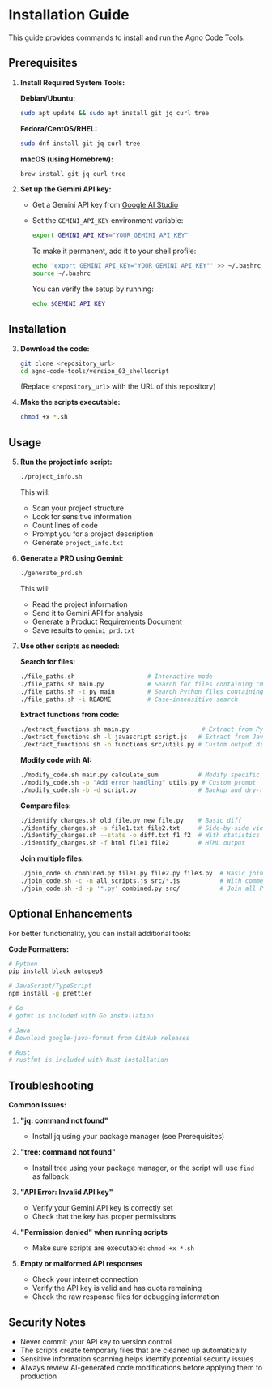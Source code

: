 # Installation Guide

This guide provides commands to install and run the Agno Code Tools.

## Prerequisites

1.  **Install Required System Tools:**

    **Debian/Ubuntu:**
    ```bash
    sudo apt update && sudo apt install git jq curl tree
    ```
    
    **Fedora/CentOS/RHEL:**
    ```bash
    sudo dnf install git jq curl tree
    ```
    
    **macOS (using Homebrew):**
    ```bash
    brew install git jq curl tree
    ```

2.  **Set up the Gemini API key:**

    *   Get a Gemini API key from [Google AI Studio](https://makersuite.google.com/app/apikey)
    *   Set the `GEMINI_API_KEY` environment variable:
        
        ```bash
        export GEMINI_API_KEY="YOUR_GEMINI_API_KEY"
        ```
        
        To make it permanent, add it to your shell profile:
        ```bash
        echo 'export GEMINI_API_KEY="YOUR_GEMINI_API_KEY"' >> ~/.bashrc
        source ~/.bashrc
        ```
        
        You can verify the setup by running:
        ```bash
        echo $GEMINI_API_KEY
        ```

## Installation

3.  **Download the code:**

    ```bash
    git clone <repository_url>
    cd agno-code-tools/version_03_shellscript
    ```

    (Replace `<repository_url>` with the URL of this repository)

4.  **Make the scripts executable:**

    ```bash
    chmod +x *.sh
    ```

## Usage

5.  **Run the project info script:**

    ```bash
    ./project_info.sh
    ```

    This will:
    - Scan your project structure
    - Look for sensitive information
    - Count lines of code
    - Prompt you for a project description
    - Generate `project_info.txt`

6.  **Generate a PRD using Gemini:**

    ```bash
    ./generate_prd.sh
    ```

    This will:
    - Read the project information
    - Send it to Gemini API for analysis
    - Generate a Product Requirements Document
    - Save results to `gemini_prd.txt`

7.  **Use other scripts as needed:**

    **Search for files:**
    ```bash
    ./file_paths.sh                    # Interactive mode
    ./file_paths.sh main.py            # Search for files containing "main.py"
    ./file_paths.sh -t py main         # Search Python files containing "main"
    ./file_paths.sh -i README          # Case-insensitive search
    ```

    **Extract functions from code:**
    ```bash
    ./extract_functions.sh main.py                    # Extract from Python file
    ./extract_functions.sh -l javascript script.js   # Extract from JavaScript
    ./extract_functions.sh -o functions src/utils.py # Custom output directory
    ```

    **Modify code with AI:**
    ```bash
    ./modify_code.sh main.py calculate_sum           # Modify specific function
    ./modify_code.sh -p "Add error handling" utils.py # Custom prompt
    ./modify_code.sh -b -d script.py                 # Backup and dry-run
    ```

    **Compare files:**
    ```bash
    ./identify_changes.sh old_file.py new_file.py    # Basic diff
    ./identify_changes.sh -s file1.txt file2.txt     # Side-by-side view
    ./identify_changes.sh --stats -o diff.txt f1 f2  # With statistics
    ./identify_changes.sh -f html file1 file2        # HTML output
    ```

    **Join multiple files:**
    ```bash
    ./join_code.sh combined.py file1.py file2.py file3.py  # Basic join
    ./join_code.sh -c -n all_scripts.js src/*.js           # With comments and line numbers
    ./join_code.sh -d -p '*.py' combined.py src/           # Join all Python files from directory
    ```

## Optional Enhancements

For better functionality, you can install additional tools:

**Code Formatters:**
```bash
# Python
pip install black autopep8

# JavaScript/TypeScript
npm install -g prettier

# Go
# gofmt is included with Go installation

# Java
# Download google-java-format from GitHub releases

# Rust
# rustfmt is included with Rust installation
```

## Troubleshooting

**Common Issues:**

1. **"jq: command not found"**
   - Install jq using your package manager (see Prerequisites)

2. **"tree: command not found"**
   - Install tree using your package manager, or the script will use `find` as fallback

3. **"API Error: Invalid API key"**
   - Verify your Gemini API key is correctly set
   - Check that the key has proper permissions

4. **"Permission denied" when running scripts**
   - Make sure scripts are executable: `chmod +x *.sh`

5. **Empty or malformed API responses**
   - Check your internet connection
   - Verify the API key is valid and has quota remaining
   - Check the raw response files for debugging information

## Security Notes

- Never commit your API key to version control
- The scripts create temporary files that are cleaned up automatically
- Sensitive information scanning helps identify potential security issues
- Always review AI-generated code modifications before applying them to production